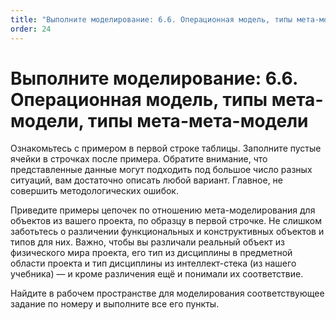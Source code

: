 ```yaml
---
title: "Выполните моделирование: 6.6. Операционная модель, типы мета-модели, типы мета-мета-модели"
order: 24
---
```


# Выполните моделирование: 6.6. Операционная модель, типы мета-модели, типы мета-мета-модели

Ознакомьтесь с примером в первой строке таблицы. Заполните пустые ячейки в строчках после примера. Обратите внимание, что представленные данные могут подходить под большое число разных ситуаций, вам достаточно описать любой вариант. Главное, не совершить методологических ошибок.

Приведите примеры цепочек по отношению мета-моделирования для объектов из вашего проекта, по образцу в первой строчке. Не слишком заботьтесь о различении функциональных и конструктивных объектов и типов для них. Важно, чтобы вы различали реальный объект из физического мира проекта, его тип из дисциплины в предметной области проекта и тип дисциплины из интеллект-стека (из нашего учебника) — и кроме различения ещё и понимали их соответствие.

Найдите в рабочем пространстве для моделирования соответствующее задание по номеру и выполните все его пункты.

